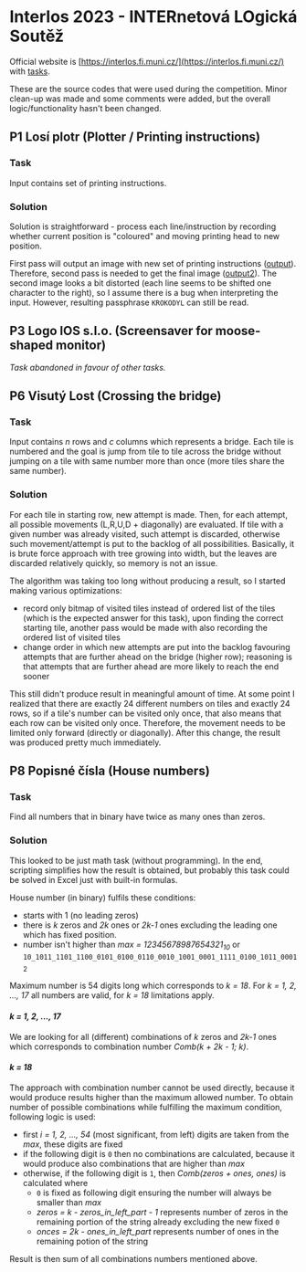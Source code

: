 # Interlos 2023 - INTERnetová LOgická Soutěž

Official website is [https://interlos.fi.muni.cz/](https://interlos.fi.muni.cz/) with [tasks](https://interlos.fi.muni.cz/game/).

These are the source codes that were used during the competition. Minor clean-up was made and some comments were added, but the overall logic/functionality hasn't been changed.


## P1 Losí plotr (Plotter / Printing instructions)

### Task

Input contains set of printing instructions.

### Solution

Solution is straightforward - process each line/instruction by recording whether current position is "coloured" and moving printing head to new position.

First pass will output an image with new set of printing instructions ([output](./outputs/P1%20-%20output.txt)). Therefore, second pass is needed to get the final image ([output2](./outputs/P1%20-%20output2.txt)). The second image looks a bit distorted (each line seems to be shifted one character to the right), so I assume there is a bug when interpreting the input. However, resulting passphrase `KROKODYL` can still be read.


## P3 Logo lOS s.l.o. (Screensaver for moose-shaped monitor)

_Task abandoned in favour of other tasks._


## P6 Visutý Lost (Crossing the bridge)

### Task

Input contains _n_ rows and _c_ columns which represents a bridge. Each tile is numbered and the goal is jump from tile to tile across the bridge without jumping on a tile with same number more than once (more tiles share the same number).

### Solution

For each tile in starting row, new attempt is made. Then, for each attempt, all possible movements (L,R,U,D + diagonally) are evaluated. If tile with a given number was already visited, such attempt is discarded, otherwise such movement/attempt is put to the backlog of all possibilities. Basically, it is brute force approach with tree growing into width, but the leaves are discarded relatively quickly, so memory is not an issue.

The algorithm was taking too long without producing a result, so I started making various optimizations:
* record only bitmap of visited tiles instead of ordered list of the tiles (which is the expected answer for this task), upon finding the correct starting tile, another pass would be made with also recording the ordered list of visited tiles
* change order in which new attempts are put into the backlog favouring attempts that are further ahead on the bridge (higher row); reasoning is that attempts that are further ahead are more likely to reach the end sooner

This still didn't produce result in meaningful amount of time. At some point I realized that there are exactly 24 different numbers on tiles and exactly 24 rows, so if a tile's number can be visited only once, that also means that each row can be visited only once. Therefore, the movement needs to be limited only forward (directly or diagonally). After this change, the result was produced pretty much immediately.


## P8 Popisné čísla (House numbers)

### Task

Find all numbers that in binary have twice as many ones than zeros.

### Solution

This looked to be just math task (without programming). In the end, scripting simplifies how the result is obtained, but probably this task could be solved in Excel just with built-in formulas.

House number (in binary) fulfils these conditions:
* starts with 1 (no leading zeros)
* there is _k_ zeros and _2k_ ones or _2k-1_ ones excluding the leading one which has fixed position.
* number isn't higher than _max = 12345678987654321<sub>10</sub>_ or `10_1011_1101_1100_0101_0100_0110_0010_1001_0001_1111_0100_1011_0001`<sub>2</sub>

Maximum number is 54 digits long which corresponds to _k = 18_. For _k = 1, 2, ..., 17_ all numbers are valid, for _k = 18_ limitations apply.

#### _k = 1, 2, ..., 17_

We are looking for all (different) combinations of _k_ zeros and _2k-1_ ones which corresponds to combination number _Comb(k + 2k - 1; k)_.

#### _k = 18_

The approach with combination number cannot be used directly, because it would produce results higher than the maximum allowed number. To obtain number of possible combinations while fulfilling the maximum condition, following logic is used:
* first _i = 1, 2, ..., 54_ (most significant, from left) digits are taken from the _max_, these digits are fixed
* if the following digit is `0` then no combinations are calculated, because it would produce also combinations that are higher than _max_
* otherwise, if the following digit is `1`, then _Comb(zeros + ones, ones)_ is calculated where
  * `0` is fixed as following digit ensuring the number will always be smaller than _max_
  * _zeros = k - zeros_in_left_part - 1_ represents number of zeros in the remaining portion of the string already excluding the new fixed `0`
  * _onces = 2k - ones_in_left_part_ represents number of ones in the remaining potion of the string

Result is then sum of all combinations numbers mentioned above.
